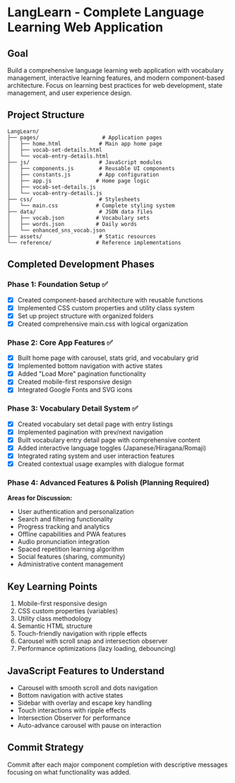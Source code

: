 # LangLearn - Complete Language Learning Web Application

## Goal
Build a comprehensive language learning web application with vocabulary management, interactive learning features, and modern component-based architecture. Focus on learning best practices for web development, state management, and user experience design.

## Project Structure
```
LangLearn/
├── pages/                    # Application pages
│   ├── home.html            # Main app home page
│   ├── vocab-set-details.html
│   └── vocab-entry-details.html
├── js/                      # JavaScript modules
│   ├── components.js        # Reusable UI components
│   ├── constants.js         # App configuration
│   ├── app.js              # Home page logic
│   ├── vocab-set-details.js
│   └── vocab-entry-details.js
├── css/                     # Stylesheets
│   └── main.css            # Complete styling system
├── data/                    # JSON data files
│   ├── vocab.json          # Vocabulary sets
│   ├── words.json          # Daily words
│   └── enhanced_sns_vocab.json
├── assets/                  # Static resources
└── reference/              # Reference implementations
```

## Completed Development Phases

### Phase 1: Foundation Setup ✅
- [x] Created component-based architecture with reusable functions
- [x] Implemented CSS custom properties and utility class system
- [x] Set up project structure with organized folders
- [x] Created comprehensive main.css with logical organization

### Phase 2: Core App Features ✅
- [x] Built home page with carousel, stats grid, and vocabulary grid
- [x] Implemented bottom navigation with active states
- [x] Added "Load More" pagination functionality
- [x] Created mobile-first responsive design
- [x] Integrated Google Fonts and SVG icons

### Phase 3: Vocabulary Detail System ✅
- [x] Created vocabulary set detail page with entry listings
- [x] Implemented pagination with prev/next navigation
- [x] Built vocabulary entry detail page with comprehensive content
- [x] Added interactive language toggles (Japanese/Hiragana/Romaji)
- [x] Integrated rating system and user interaction features
- [x] Created contextual usage examples with dialogue format

### Phase 4: Advanced Features & Polish (Planning Required)
**Areas for Discussion:**
- User authentication and personalization
- Search and filtering functionality
- Progress tracking and analytics
- Offline capabilities and PWA features
- Audio pronunciation integration
- Spaced repetition learning algorithm
- Social features (sharing, community)
- Administrative content management

## Key Learning Points
1. Mobile-first responsive design
2. CSS custom properties (variables)
3. Utility class methodology
4. Semantic HTML structure
5. Touch-friendly navigation with ripple effects
6. Carousel with scroll snap and intersection observer
7. Performance optimizations (lazy loading, debouncing)

## JavaScript Features to Understand
- Carousel with smooth scroll and dots navigation
- Bottom navigation with active states
- Sidebar with overlay and escape key handling
- Touch interactions with ripple effects
- Intersection Observer for performance
- Auto-advance carousel with pause on interaction

## Commit Strategy
Commit after each major component completion with descriptive messages focusing on what functionality was added.
